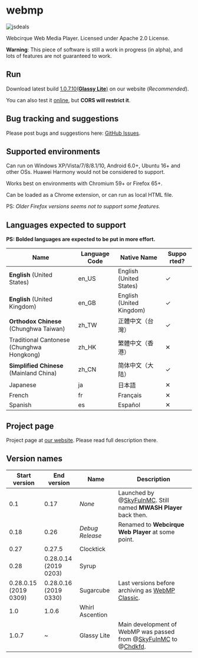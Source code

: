 # webmp

![jsdeals](https://github.com/webcirque/webmp/workflows/jsdeals/badge.svg)

Webcirque Web Media Player. Licensed under Apache 2.0 License.

**Warning**: This piece of software is still a work in progress (in alpha), and lots of features are not guaranteed to work.

## Run

Download latest build [1.0.7.10(**Glassy Lite**)](https://webcirque.github.io/pwcq-pages/projects/webmp/builds/1.0.7.10.zip) on our website (_Recommended_).

You can also test it [online](https://webcirque.github.io/webmp), but **CORS will restrict it**.

## Bug tracking and suggestions

Please post bugs and suggestions here: [GitHub Issues](https://github.com/webcirque/webmp/issues).

## Supported environments

Can run on Windows XP/Vista/7/8/8.1/10, Android 6.0+, Ubuntu 16+ and other OSs. Huawei Harmony would not be considered to support.

Works best on environments with Chromium 59+ or Firefox 65+.

Can be loaded as a Chrome extension, or can run as local HTML file.

PS: _Older Firefox versions seems not to support some features._

## Languages expected to support
**PS: Bolded languages are expected to be put in more effort.**

Name | Language Code | Native Name | Suppo​rted?
--- | --- | --- | ---
**English** (United States) | en_US | English (United States) | ✓
**English** (United Kingdom) | en_GB | English (United Kingdom) | ✓
**Orthodox Chinese** (Chunghwa Taiwan) | zh_TW | 正體中文（台灣） | ✓
Traditional Cantonese (Chunghwa Hongkong) | zh_HK | 繁體中文（香港） | ✕
**Simplified Chinese** (Mainland China) | zh_CN | 简体中文（大陆） | ✓
Japanese | ja | 日本語 | ✕
French | fr | Français | ✕
Spanish | es | Español | ✕

## Project page

Project page at [our website](https://webcirque.github.io/pwcq-pages/project/webmp). Please read full description there.

<!--Get FLV [https://api.bilibili.com/x/player/playurl?avid=58451592&cid=101951691&qn=64&type=&otype=json]-->

## Version names

| Start version | End version | Name | Description |
| --- | --- | --- | --- |
| 0.1 | 0.17 | *None* | Launched by @[SkyFuInMC](https://github.com/SkyFuInMC). Still named **MWASH Player** back then. |
| 0.18 | 0.26 | *Debug Release* | Renamed to **Webcirque Web Player** at some point. |
| 0.27 | 0.27​.5 | Clocktick |  | @[Chdkfd](https://github.com/Chdkfd) joined development as UI designer and advisor.
| 0.28 | 0.28​​.0.14​(2019​0203) | Syrup |  |
| 0.28​.0.15​(2019​0309) | 0.28​.0.16​(2019​0330) | Sugarcube | Last versions before archiving as [WebMP Classic](https://github.com/webcirque/webmp-old). |
| 1.0 | 1.0.6 | Whirl Ascention |  |
| 1.0.7 | ~ | Glassy Lite | Main development of WebMP was passed from @[SkyFuInMC](https://github.com/SkyFuInMC) to @[Chdkfd](https://github.com/Chdkfd). |
